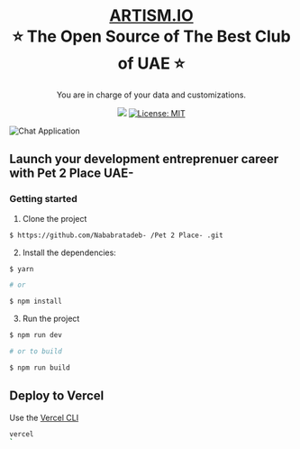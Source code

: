 <h1 align="center" style="border-bottom: none">
    <b>
        <a href="https://Pet 2 Place- .vercel.app/">ARTISM.IO</a><br>
    </b>
    ⭐️  The Open Source of The Best Club of UAE    ⭐️ <br>
</h1>

<p align="center">
You are in charge of your data and customizations.
</p>

<p align="center">
<a href="https://github.com/Nababratadeb- /Artism"><img src="https://img.shields.io/github/forks/Nababratadeb- /Pet 2 Place- .svg"></a>
<a href="https://opensource.org/licenses/MIT"><img src="https://img.shields.io/badge/license-MIT-purple.svg" alt="License: MIT"></a>

</p>

![Chat Application](https://res.cloudinary.com/djzml9nau/image/upload/v1672834829/planet-09_umeiet.png)

## Launch your development entreprenuer career with Pet 2 Place UAE- 



### Getting started

1. Clone the project

```sh
$ https://github.com/Nababratadeb- /Pet 2 Place- .git
```

2. Install the dependencies:

```sh
$ yarn

# or

$ npm install
```

3. Run the project

```sh
$ npm run dev

# or to build

$ npm run build
```

## Deploy to Vercel

Use the [Vercel CLI](https://vercel.com/download)

```sh
vercel
`
